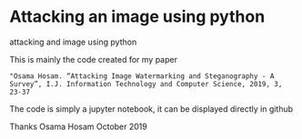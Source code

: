 # Attacking an image using python
attacking and image using python

This is mainly the code created for my paper
```
"Osama Hosam. “Attacking Image Watermarking and Steganography - A Survey”, I.J. Information Technology and Computer Science, 2019, 3, 23-37
```
The code is simply a jupyter notebook, it can be displayed directly in github

Thanks
Osama Hosam
October 2019

